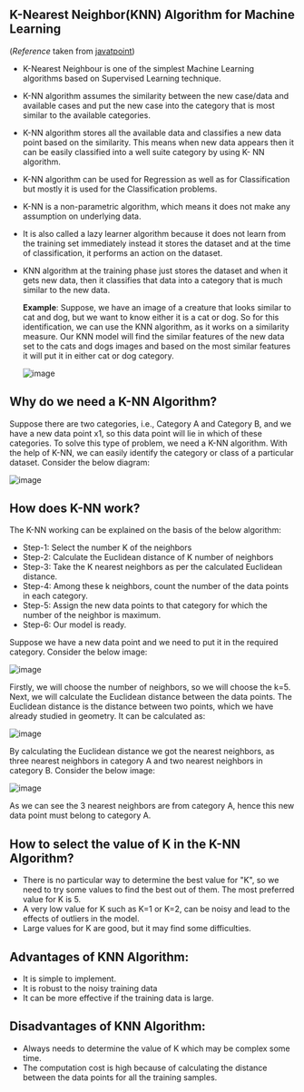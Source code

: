 ## K-Nearest Neighbor(KNN) Algorithm for Machine Learning 
(*Reference* taken from [javatpoint](https://www.javatpoint.com/k-nearest-neighbor-algorithm-for-machine-learning))

- K-Nearest Neighbour is one of the simplest Machine Learning algorithms based on Supervised Learning technique.
- K-NN algorithm assumes the similarity between the new case/data and available cases and put the new case into the category that is most similar to the available categories.
- K-NN algorithm stores all the available data and classifies a new data point based on the similarity. This means when new data appears then it can be easily classified into a well suite category by using K- NN algorithm.
- K-NN algorithm can be used for Regression as well as for Classification but mostly it is used for the Classification problems.
- K-NN is a non-parametric algorithm, which means it does not make any assumption on underlying data.
- It is also called a lazy learner algorithm because it does not learn from the training set immediately instead it stores the dataset and at the time of classification, it performs an action on the dataset.
- KNN algorithm at the training phase just stores the dataset and when it gets new data, then it classifies that data into a category that is much similar to the new data.

  **Example**: Suppose, we have an image of a creature that looks similar to cat and dog, but we want to know either it is a cat or dog. So for this identification, we can use the KNN algorithm,
  as it works on a similarity measure. Our KNN model will find the similar features of the new data set to the cats and dogs images and based on the most similar features it will put it in either cat or dog category.

  ![image](https://github.com/user-attachments/assets/9660106f-de7a-4dfd-9225-0e885babd444)


## Why do we need a K-NN Algorithm?
Suppose there are two categories, i.e., Category A and Category B, and we have a new data point x1, so this data point will lie in which of these categories. 
To solve this type of problem, we need a K-NN algorithm. With the help of K-NN, we can easily identify the category or class of a particular dataset. Consider the below diagram:

![image](https://github.com/user-attachments/assets/88b6d25f-40ae-4dbb-bfd6-1f84abe5d58a)

## How does K-NN work?
The K-NN working can be explained on the basis of the below algorithm:

   - Step-1: Select the number K of the neighbors
   - Step-2: Calculate the Euclidean distance of K number of neighbors
   - Step-3: Take the K nearest neighbors as per the calculated Euclidean distance.
   - Step-4: Among these k neighbors, count the number of the data points in each category.
   - Step-5: Assign the new data points to that category for which the number of the neighbor is maximum.
   - Step-6: Our model is ready.

Suppose we have a new data point and we need to put it in the required category. Consider the below image:

![image](https://github.com/user-attachments/assets/b8628eb6-22ba-4919-9273-7ac911d75ca1)

Firstly, we will choose the number of neighbors, so we will choose the k=5.
Next, we will calculate the Euclidean distance between the data points. The Euclidean distance is the distance between two points, which we have already studied in geometry. It can be calculated as:

![image](https://github.com/user-attachments/assets/7eb2792c-265c-4b2b-a0d9-99f304f1b0a1)

By calculating the Euclidean distance we got the nearest neighbors, as three nearest neighbors in category A and two nearest neighbors in category B. Consider the below image:

![image](https://github.com/user-attachments/assets/95040ed4-44a6-4355-aaba-b36a9c5d47d2)


As we can see the 3 nearest neighbors are from category A, hence this new data point must belong to category A.

## How to select the value of K in the K-NN Algorithm?

- There is no particular way to determine the best value for "K", so we need to try some values to find the best out of them. The most preferred value for K is 5.
- A very low value for K such as K=1 or K=2, can be noisy and lead to the effects of outliers in the model.
- Large values for K are good, but it may find some difficulties.

## Advantages of KNN Algorithm:
- It is simple to implement.
- It is robust to the noisy training data
- It can be more effective if the training data is large.

## Disadvantages of KNN Algorithm:

- Always needs to determine the value of K which may be complex some time.
- The computation cost is high because of calculating the distance between the data points for all the   training samples.

